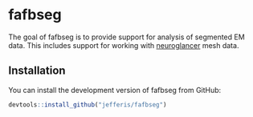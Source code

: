 # fafbseg

The goal of fafbseg is to provide support for analysis of segmented EM data. 
This includes support for working with [neuroglancer](https://github.com/google/neuroglancer)
mesh data.

## Installation

You can install the development version of fafbseg from GitHub:

``` r
devtools::install_github("jefferis/fafbseg")
```
